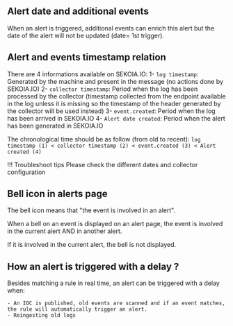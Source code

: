 ## Alert date and additional events

When an alert is triggered, additional events can enrich this alert but the date of the alert will not be updated (date= 1st trigger). 

## Alert and events timestamp relation

There are 4 informations available on SEKOIA.IO:
1- `log timestamp`:            Generated by the machine and present in the message (no actions done by SEKOIA.IO)
2- `collector timestamp`:      Period when the log has been processed by the collector (timestamp collected from the endpoint available in the log unless it is missing so the timestamp of the header generated by the collector will be used instead)
3- `event.created`:            Period when the log has been arrived in SEKOIA.IO
4- `Alert date created`:       Period when the alert has been generated in SEKOIA.IO

The chronological time should be as follow (from old to recent):
`log timestamp (1) < collector timestamp (2) < event.created (3) < Alert created (4)`

!!! Troubleshoot tips
    Please check the different dates and collector configuration


## Bell icon in alerts page

The bell icon means that "the event is involved in an alert". 

When a bell on an event is displayed on an alert page, the event is involved in the current alert AND in another alert.

If it is involved in the current alert, the bell is not displayed.

## How an alert is triggered with a delay ?

Besides matching a rule in real time, an alert can be triggered with a delay when: 

    - An IOC is published, old events are scanned and if an event matches, the rule will automatically trigger an alert. 
    - Reingesting old logs
